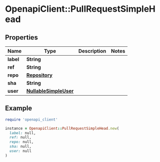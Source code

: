 # OpenapiClient::PullRequestSimpleHead

## Properties

| Name | Type | Description | Notes |
| ---- | ---- | ----------- | ----- |
| **label** | **String** |  |  |
| **ref** | **String** |  |  |
| **repo** | [**Repository**](Repository.md) |  |  |
| **sha** | **String** |  |  |
| **user** | [**NullableSimpleUser**](NullableSimpleUser.md) |  |  |

## Example

```ruby
require 'openapi_client'

instance = OpenapiClient::PullRequestSimpleHead.new(
  label: null,
  ref: null,
  repo: null,
  sha: null,
  user: null
)
```


